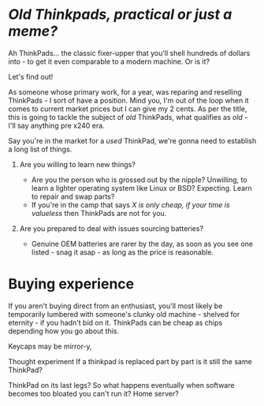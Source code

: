 # _Old Thinkpads, practical or just a meme?_

Ah ThinkPads&hellip; the classic fixer-upper that you'll shell hundreds of dollars into - to get it even comparable to a modern machine. Or is it?

Let's find out!

As someone whose primary work, for a year, was reparing and reselling ThinkPads - I sort of have a position. Mind you, I'm out of the loop when it comes to current market prices but I can give my 2 cents. As per the title, this is going to tackle the subject of _old_ ThinkPads, what qualifies as _old_ - I'll say anything pre x240 era.

Say you're in the market for a *used* ThinkPad, we're gonna need to establish a long list of things.

1. Are you willing to learn new things?
    - Are you the person who is grossed out by the nipple? Unwilling, to learn a lighter operating system like Linux or BSD? Expecting. Learn to repair and swap parts?
    - If you're in the camp that says _X is only cheap, if your time is valueless_ then ThinkPads are not for you.

2. Are you prepared to deal with issues sourcing batteries?
    - Genuine OEM batteries are rarer by the day, as soon as you see one listed - snag it asap - as long as the price is reasonable.

# Buying experience

If you aren't buying direct from an enthusiast, you'll most likely be temporarily lumbered with someone's clunky old machine - shelved for eternity - if you hadn't bid on it. ThinkPads can be cheap as chips depending how you go about this.

Keycaps may be mirror-y,

Thought experiment
If a thinkpad is replaced part by part is it still the same ThinkPad?

ThinkPad on its last legs?
So what happens eventually when software becomes too bloated you can't run it? Home server?
